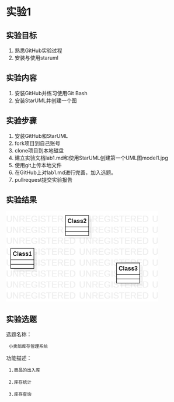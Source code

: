 # 实验1

## 实验目标

1. 熟悉GitHub实验过程
2. 安装与使用staruml

## 实验内容
1. 安装GitHub并练习使用Git Bash
2. 安装StarUML并创建一个图

## 实验步骤

1. 安装GitHub和StarUML
2. fork项目到自己账号
3. clone项目到本地磁盘
4. 建立实验文档lab1.md和使用StarUML创建第一个UML图model1.jpg
5. 使用git上传本地文件
6. 在GitHub上对lab1.md进行完善，加入选题。
7. pullrequest提交实验报告

## 实验结果

![第一个UML图](./model1.jpg)
## 实验选题

选题名称：

     小卖部库存管理系统
功能描述：

     1.商品的出入库

     2.库存统计

     3.库存查询





             
              
